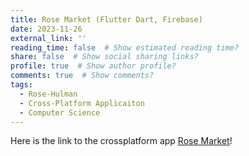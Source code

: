 ```yaml
---
title: Rose Market (Flutter Dart, Firebase)
date: 2023-11-26
external_link: ''
reading_time: false  # Show estimated reading time?
share: false  # Show social sharing links?
profile: true  # Show author profile?
comments: true  # Show comments?
tags:
  - Rose-Hulman
  - Cross-Platform Applicaiton
  - Computer Science
---
```


Here is the link to the crossplatform app [Rose Market](https://corssplat-finalproject.web.app)!
